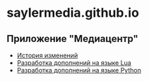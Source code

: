 # saylermedia.github.io

## Приложение "Медиацентр"

- [История изменений](Changelog.md)
- [Разработка дополнений на языке Lua](lua/README.md)
- [Разработка дополнений на языке Python](python/README.md)
